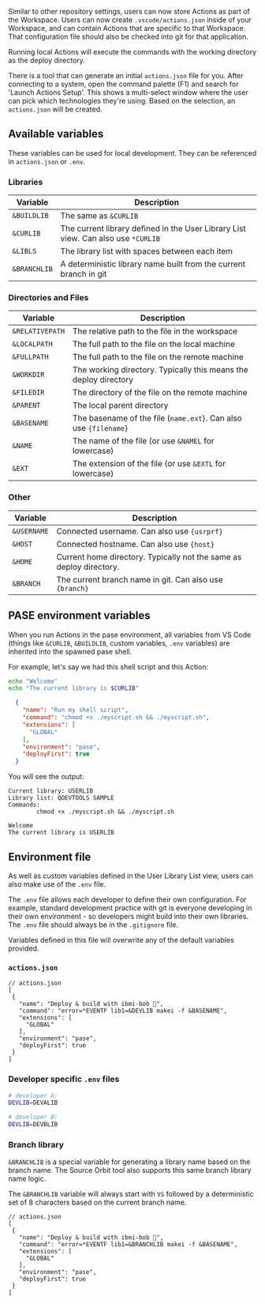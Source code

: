 Similar to other repository settings, users can now store Actions as part of the Workspace. Users can now create `.vscode/actions.json` inside of your Workspace, and can contain Actions that are specific to that Workspace. That configuration file should also be checked into git for that application.

Running local Actions will execute the commands with the working directory as the deploy directory.

There is a tool that can generate an initial `actions.json` file for you. After connecting to a system, open the command palette (F1) and search for 'Launch Actions Setup'. This shows a multi-select window where the user can pick which technologies they're using. Based on the selection, an `actions.json` will be created.

## Available variables

These variables can be used for local development. They can be referenced in `actions.json` or `.env`.

### Libraries

| Variable        | Description                                                                       |
| --------------- | --------------------------------------------------------------------------------- |
| `&BUILDLIB`     | The same as `&CURLIB`                                                             |
| `&CURLIB`       | The current library defined in the User Library List view. Can also use `*CURLIB` |
| `&LIBLS`        | The library list with spaces between each item                                    |
| `&BRANCHLIB`    | A deterministic library name built from the current branch in git                 |

### Directories and Files

| Variable        | Description                                                                       |
| --------------- | --------------------------------------------------------------------------------- |
| `&RELATIVEPATH` | The relative path to the file in the workspace                                    |
| `&LOCALPATH`    | The full path to the file on the local machine                                    |
| `&FULLPATH`     | The full path to the file on the remote machine                                   |
| `&WORKDIR`      | The working directory. Typically this means the deploy directory                  |
| `&FILEDIR`      | The directory of the file on the remote machine                                   | 
| `&PARENT`       | The local parent directory                                                        |
| `&BASENAME`     | The basename of the file (`name.ext`). Can also use `{filename}`                  |
| `&NAME`         | The name of the file (or use `&NAMEL` for lowercase)                              |
| `&EXT`          | The extension of the file (or use `&EXTL` for lowercase)                          |

### Other

| Variable        | Description                                                                       |
| --------------- | --------------------------------------------------------------------------------- |
| `&USERNAME`     | Connected username. Can also use `{usrprf}`                                       |
| `&HOST`         | Connected hostname. Can also use `{host}`                                         |
| `&HOME`         | Current home directory. Typically not the same as deploy directory.               |
| `&BRANCH`       | The current branch name in git. Can also use `{branch}`                           |

## PASE environment variables

When you run Actions in the pase environment, all variables from VS Code (things like `&CURLIB`, `&BUILDLIB`, custom variables, `.env` variables) are inherited into the spawned pase shell.

<!-- panels:start -->

<!-- div:left-panel -->

For example, let's say we had this shell script and this Action:

```sh
echo "Welcome"
echo "The current library is $CURLIB"
```

```json
  {
    "name": "Run my shell script",
    "command": "chmod +x ./myscript.sh && ./myscript.sh",
    "extensions": [
      "GLOBAL"
    ],
    "environment": "pase",
    "deployFirst": true
  }
```

<!-- div:right-panel -->

You will see the output:

```
Current library: USERLIB
Library list: QDEVTOOLS SAMPLE
Commands:
		chmod +x ./myscript.sh && ./myscript.sh

Welcome
The current library is USERLIB
```

<!-- panels:end -->

## Environment file

As well as custom variables defined in the User Library List view, users can also make use of the `.env` file.

The `.env` file allows each developer to define their own configuration. For example, standard development practice with git is everyone developing in their own environment - so developers might build into their own libraries. The `.env` file should always be in the `.gitignore` file.

Variables defined in this file will overwrite any of the default variables provided.

<!-- panels:start -->

<!-- div:left-panel -->

### `actions.json`

```jsonc
// actions.json
[
 {
   "name": "Deploy & build with ibmi-bob 🔨",
   "command": "error=*EVENTF lib1=&DEVLIB makei -f &BASENAME",
   "extensions": [
     "GLOBAL"
   ],
   "environment": "pase",
   "deployFirst": true
 }
]
```

<!-- div:right-panel -->

### Developer specific `.env` files

```sh
# developer A:
DEVLIB=DEVALIB
```

```sh
# developer B:
DEVLIB=DEVBLIB
```

<!-- panels:end -->

### Branch library

`&BRANCHLIB` is a special variable for generating a library name based on the branch name. The Source Orbit tool also supports this same branch library name logic.

The `&BRANCHLIB` variable will always start with `VS` followed by a deterministic set of 8 characters based on the current branch name.

```jsonc
// actions.json
[
 {
   "name": "Deploy & build with ibmi-bob 🔨",
   "command": "error=*EVENTF lib1=&BRANCHLIB makei -f &BASENAME",
   "extensions": [
     "GLOBAL"
   ],
   "environment": "pase",
   "deployFirst": true
 }
]
```